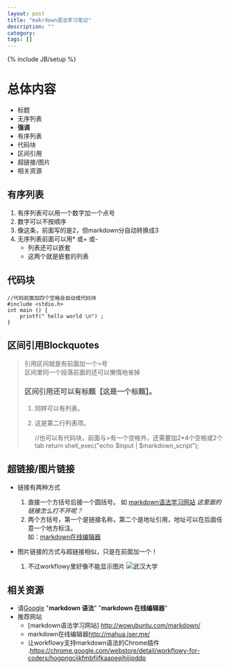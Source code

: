 ```yaml
---
layout: post
title: "makrdown语法学习笔记"
description: ""
category: 
tags: []
---
```

{% include JB/setup %}


# 总体内容 #
* 标题
* 无序列表
* __强调__
* 有序列表
* 代码块
* 区间引用 
* 超链接/图片
* 相关资源


## 有序列表 ##

1. 有序列表可以用一个数字加一个点号
2. 数字可以不按顺序
2. 像这条，前面写的是2，但markdown分自动转换成3
4. 无序列表前面可以用* 或+ 或- 
	* 列表还可以嵌套
	* 这两个就是嵌套的列表
 
## 代码块 ##
	//代码前面加四个空格会自动成代码块
	#include <stdio.h> 
	int main () {
		printf(" hello world \n") ;
	} 

## 区间引用Blockquotes ##
>引用区间就是有前面加一个>号  
区间里同一个段落前面的还可以懒惰地省掉  
> ### 区间引用还可以有标题【这是一个标题】。
> 
> 1.   同样可以有列表。
> 1.   这是第二行列表项。
>   
> 
>         //也可以有代码块，前面与>有一个空格外，还需要加2*4个空格或2个tab
>         return shell_exec("echo $input | $markdown_script");

## 超链接/图片链接 ##
* 链接有两种方式
	1. 直接一个方括号后接一个圆括号。
如 [markdown语法学习网站](http://wowubuntu.com/markdown/ "wowubuntu")  _这里面的链接怎么打不开呢？_
	2. 两个方括号，第一个是链接名称，第二个是地址引用，地址可以在后面任意一个地方标注。  
	如：[markdown在线编辑器][markdown online edit]

* 图片链接的方式与超链接相似，只是在前面加一个！
	1. 不过workflowy里好像不能显示图片 ![武汉大学](http://www.whu.edu.cn/img/main.jpg)


## 相关资源 ##
* 请[Google](https://www.google.com) "**markdown 语法**" "**markdown 在线编辑器**"
* 推荐网站
	- [markdown语法学习网站] <http://wowubuntu.com/markdown/>
	- markdown在线编辑器<http://mahua.jser.me/>
	- 让workflowy支持markdown语法的Chrome插件 .<https://chrome.google.com/webstore/detail/workflowy-for-coders/hogpngcijkfmbfijfkaapeejhijipddp>



[markdown online edit]: http://mahua.jser.me/ "mahua"  